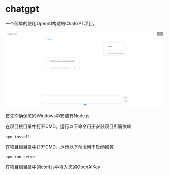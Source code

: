 # chatgpt

一个简单的使用OpenAI构建的ChatGPT项目。

![](./readimg/img.png)

首先你确保您的Windows中安装有Node.js

在项目根目录中打开CMD，运行以下命令用于安装项目所需依赖

```
npm install
```

在项目根目录中打开CMD，运行以下命令用于启动服务

```
npm run serve
```

在项目根目录中的conf.js中填入您的OpenAIKey
